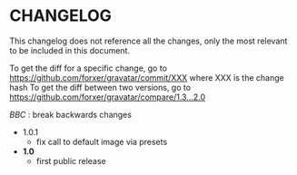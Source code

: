 # CHANGELOG

This changelog does not reference all the changes, only the most relevant to be included in this document.

To get the diff for a specific change, go to https://github.com/forxer/gravatar/commit/XXX where XXX is the change hash
To get the diff between two versions, go to https://github.com/forxer/gravatar/compare/1.3...2.0

*BBC* : break backwards changes

- 1.0.1
    - fix call to default image via presets
- **1.0**
    - first public release

